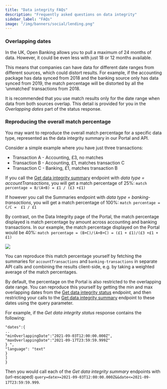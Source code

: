 ```yaml
---
title: "Data integrity FAQs"
description: "Frequently asked questions on data integrity"
sidebar_label: "FAQs"
image: "/img/banners/social/lending.png"
---
```


### Overlapping dates

In the UK, Open Banking allows you to pull a maximum of 24 months of data. However, it could be even less with just 18 or 12 months available.

This means that companies can have data for different date ranges from different sources, which could distort results. For example, if the accounting package has data synced from 2018 and the banking source only has data synced from 2019, the match percentage will be distorted by all the ‘unmatched’ transactions from 2018.

It is recommended that you use match results only for the date range when data from both sources overlap. This detail is provided for you in the _Overlapping dates_ part of the status response.

### Reproducing the overall match percentage

You may want to reproduce the overall match percentage for a specific data type, represented as the data integrity summary in our Portal and API. 

Consider a simple example where you have just three transactions:
  * Transaction A - Accounting, £3, no matches
  * Transaction B - Accounting, £1, matches transaction C
  * Transaction C - Banking, £1, matches transaction B

If you call the [Get data integrity summary](/lending-api#/operations/get-data-integrity-summaries) endpoint with _data type = accountTransactions_, you will get a match percentage of 25%:
`match percentage = B/(A+B) = £1 / (£3 +£1)`

If however you call the Summaries endpoint with _data type = banking-transactions_, you will get a match percentage of 100%:
`match percentage = C/C =  £1 / £1`

By contrast, on the Data Integrity page of the Portal, the match percentage displayed is match percentage by amount across accounting and banking transactions. In our example, the match percentage displayed on the Portal would be 40%:
`match percentage = (B+C)/(A+B+C) = (£1 + £1)/(£3 +£1 + £1)`

<img src="/img/old/cf7bc11-DataIntegrity1.png"/>

You can reproduce this match percentage yourself by fetching the summaries for `accountTransactions` and `banking-transactions` in separate API calls and combining the results client-side, e.g. by taking a weighted average of the match percentages.

By default, the percentage on the Portal is also restricted to the overlapping date range. You can reproduce this yourself by getting the min and max overlapping dates from the [Get data integrity status](/lending-api#/operations/get-data-integrity-status) endpoint, and then restricting your calls to the [Get data integrity summary](/lending-api#/operations/get-data-integrity-summaries) endpoint to these dates using the query parameter.

For example, if the _Get data integrity status_ response contains the following:

````
"dates":{
..
"minOverlappingDate":"2021-09-03T12:00:00.000Z",
"maxOverlappingDate":"2021-09-17T23:59:59.999Z"
} ",
"language": "text"
}
]
}
````

Then you would call each of the _Get data integrity summary_ endpoints with (url-escaped) `query=date>=2021-09-03T12:00:00.000Z&&date<=2021-09-17T23:59:59.999`.
